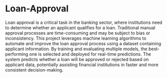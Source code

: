# Loan-Approval

Loan approval is a critical task in the banking sector, where institutions need to
determine whether an applicant qualifies for a loan. Traditional manual approval
processes are time-consuming and may be subject to bias or inconsistency. This
project leverages machine learning algorithms to automate and improve the loan
approval process using a dataset containing applicant information. By training
and evaluating multiple models, the best-performing one is selected and deployed
for real-time predictions. The system predicts whether a loan will be approved or
rejected based on applicant data, potentially assisting financial institutions in faster
and more consistent decision-making.

